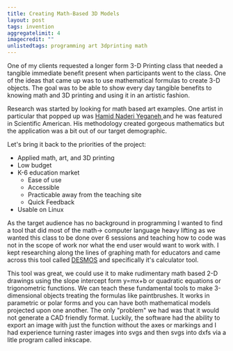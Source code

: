 ```yaml
---
title: Creating Math-Based 3D Models
layout: post
tags: invention
aggregatelimit: 4
imagecredit: ""
unlistedtags: programming art 3dprinting math
---
```


One of my clients requested a longer form 3-D Printing class that needed a tangible immediate benefit present when participants went to the class. One of the ideas that came up was to use mathematical formulas to create 3-D objects. The goal was to be able to show every day tangible benefits to knowing math and 3D printing and using it in an artistic fashion. <!--excerpt-->

Research was started by looking for math based art examples. One artist in particular that popped up was <a href="https://www.scientificamerican.com/author/hamid-naderi-yeganeh/"> Hamid Naderi Yeganeh </a> and he was featured in Scientific American. His methodology created gorgeous mathematics but the application was a bit out of our target demographic.

Let's bring it back to the priorities of the project:
* Applied math, art, and 3D printing
* Low budget
* K-6 education market
	* Ease of use
	* Accessible
	* Practicable away from the teaching site
	* Quick Feedback
* Usable on Linux

As the target audience has no background in programming I wanted to find a tool that did most of the math-> computer language  heavy lifting as we wanted this class to be done over 6 sessions and teaching how to code was not in the scope of work nor what the end user would want to work with. I kept researching along the lines of graphing math for educators and came across this tool called <a href="https://www.desmos.com/">DESMOS</a> and specifically it's calculator tool. 

This tool was great, we could use it to make rudimentary math based 2-D drawings using the slope intercept form y=mx+b or quadratic equations or trigonometric functions. We can teach these fundamental tools to make 3-dimensional objects treating the formulas like paintbrushes. It works in parametric or polar forms and you can have both mathematical models projected upon one another. The only "problem" we had was that it would not generate a CAD friendly format. Luckily, the software had the ability to export an image with just the function without the axes or markings and I had experience turning raster images into svgs and then svgs into dxfs via a litle program called inkscape.  